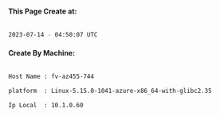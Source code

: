 
   
#### This Page Create at:

```bash

2023-07-14 - 04:50:07 UTC

```

#### Create By Machine:

```bash

Host Name : fv-az455-744

platform  : Linux-5.15.0-1041-azure-x86_64-with-glibc2.35

Ip Local  : 10.1.0.60

```

